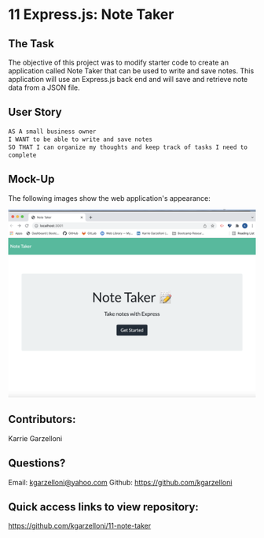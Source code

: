 # 11 Express.js: Note Taker

## The Task

The objective of this project was to modify starter code to create an application called Note Taker that can be used to write and save notes. This application will use an Express.js back end and will save and retrieve note data from a JSON file.

## User Story

```
AS A small business owner
I WANT to be able to write and save notes
SO THAT I can organize my thoughts and keep track of tasks I need to complete
```

## Mock-Up

The following images show the web application's appearance:

![screenshot](./Assets/screenshot.png)

  
## Contributors:
Karrie Garzelloni
  
## Questions? 
Email: kgarzelloni@yahoo.com
Github: https://github.com/kgarzelloni

## Quick access links to view repository:
https://github.com/kgarzelloni/11-note-taker

